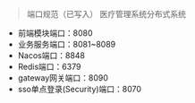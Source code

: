 > 端口规范（已写入）
医疗管理系统分布式系统
- 前端模块端口：8080
- 业务服务端口：8081~8089
- Nacos端口：8848
- Redis端口：6379
- gateway网关端口：8090
- sso单点登录(Security)端口：8070
